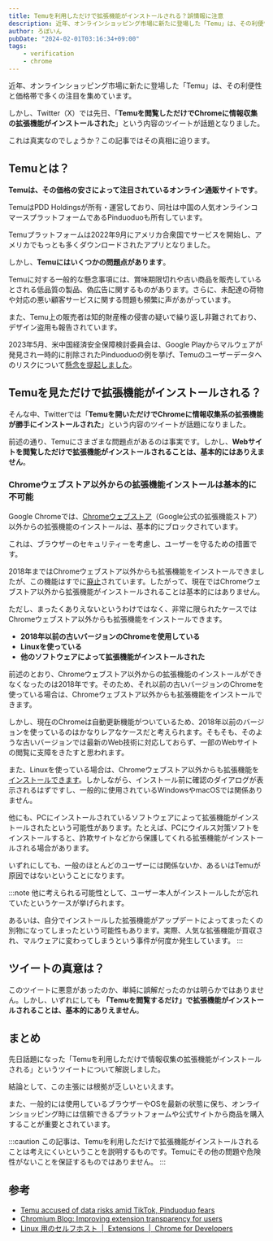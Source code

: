 ```yaml
---
title: Temuを利用しただけで拡張機能がインストールされる？誤情報に注意
description: 近年、オンラインショッピング市場に新たに登場した「Temu」は、その利便性と価格帯で多くの注目を集めています。しかし、Twitter（X）では先日、「Temuを閲覧しただけでChromeに情報収集の拡張機能がインストールされた」という内容のツイートが話題となりました。これは真実なのでしょうか？この記事ではその真相に迫ります。
author: ろぼいん
pubDate: "2024-02-01T03:16:34+09:00"
tags:
    - verification
    - chrome
---
```


近年、オンラインショッピング市場に新たに登場した「Temu」は、その利便性と価格帯で多くの注目を集めています。

しかし、Twitter（X）では先日、「**Temuを閲覧しただけでChromeに情報収集の拡張機能がインストールされた**」という内容のツイートが話題となりました。

これは真実なのでしょうか？この記事ではその真相に迫ります。

## Temuとは？

**Temuは、その価格の安さによって注目されているオンライン通販サイトです**。

TemuはPDD Holdingsが所有・運営しており、同社は中国の人気オンラインコマースプラットフォームであるPinduoduoも所有しています。

Temuプラットフォームは2022年9月にアメリカ合衆国でサービスを開始し、アメリカでもっとも多くダウンロードされたアプリとなりました。

しかし、**Temuにはいくつかの問題点があります**。

Temuに対する一般的な懸念事項には、賞味期限切れや古い商品を販売しているとされる低品質の製品、偽広告に関するものがあります。さらに、未配達の荷物や対応の悪い顧客サービスに関する問題も頻繁に声があがっています。

また、Temu上の販売者は知的財産権の侵害の疑いで繰り返し非難されており、デザイン盗用も報告されています。

2023年5月、米中国経済安全保障検討委員会は、Google Playからマルウェアが発見され一時的に削除されたPinduoduoの例を挙げ、Temuのユーザーデータへのリスクについて[懸念を提起しました](https://www.cnbc.com/2023/05/17/temu-accused-of-data-risks-amid-tiktok-pinduoduo-fears.html)。

## Temuを見ただけで拡張機能がインストールされる？

そんな中、Twitterでは「**Temuを開いただけでChromeに情報収集系の拡張機能が勝手にインストールされた**」という内容のツイートが話題になりました。

前述の通り、Temuにさまざまな問題点があるのは事実です。しかし、**Webサイトを閲覧しただけで拡張機能がインストールされることは、基本的にはありえません**。

### Chromeウェブストア以外からの拡張機能インストールは基本的に不可能

Google Chromeでは、[Chromeウェブストア](https://chromewebstore.google.com/)（Google公式の拡張機能ストア）以外からの拡張機能のインストールは、基本的にブロックされています。

これは、ブラウザーのセキュリティーを考慮し、ユーザーを守るための措置です。

2018年まではChromeウェブストア以外からも拡張機能をインストールできましたが、この機能はすでに[廃止](https://blog.chromium.org/2018/06/improving-extension-transparency-for.html)されています。したがって、現在ではChromeウェブストア以外から拡張機能がインストールされることは基本的にはありません。

ただし、まったくありえないというわけではなく、非常に限られたケースではChromeウェブストア以外からも拡張機能をインストールできます。

- **2018年以前の古いバージョンのChromeを使用している**
- **Linuxを使っている**
- **他のソフトウェアによって拡張機能がインストールされた**

前述のとおり、Chromeウェブストア以外からの拡張機能のインストールができなくなったのは2018年です。そのため、それ以前の古いバージョンのChromeを使っている場合は、Chromeウェブストア以外からも拡張機能をインストールできます。

しかし、現在のChromeは自動更新機能がついているため、2018年以前のバージョンを使っているのはかなりレアなケースだと考えられます。そもそも、そのような古いバージョンでは最新のWeb技術に対応しておらず、一部のWebサイトの閲覧に支障をきたすと思われます。

また、Linuxを使っている場合は、Chromeウェブストア以外からも拡張機能を[インストールできます](https://developer.chrome.com/docs/extensions/how-to/distribute/host-on-linux?hl=ja)。しかしながら、インストール前に確認のダイアログが表示されるはずですし、一般的に使用されているWindowsやmacOSでは関係ありません。

他にも、PCにインストールされているソフトウェアによって拡張機能がインストールされたという可能性があります。たとえば、PCにウイルス対策ソフトをインストールすると、詐欺サイトなどから保護してくれる拡張機能がインストールされる場合があります。

いずれにしても、一般のほとんどのユーザーには関係ないか、あるいはTemuが原因ではないということになります。

:::note
他に考えられる可能性として、ユーザー本人がインストールしたが忘れていたというケースが挙げられます。

あるいは、自分でインストールした拡張機能がアップデートによってまったくの別物になってしまったという可能性もあります。実際、人気な拡張機能が買収され、マルウェアに変わってしまうという事件が何度か発生しています。
:::

## ツイートの真意は？

このツイートに悪意があったのか、単純に誤解だったのかは明らかではありません。しかし、いずれにしても **「Temuを閲覧するだけ」で拡張機能がインストールされることは、基本的にありえません**。

## まとめ

先日話題になった「Temuを利用しただけで情報収集の拡張機能がインストールされる」というツイートについて解説しました。

結論として、この主張には根拠が乏しいといえます。

また、一般的には使用しているブラウザーやOSを最新の状態に保ち、オンラインショッピング時には信頼できるプラットフォームや公式サイトから商品を購入することが重要とされています。

:::caution
この記事は、Temuを利用しただけで拡張機能がインストールされることは考えにくいということを説明するものです。Temuにその他の問題や危険性がないことを保証するものではありません。
:::

## 参考

- [Temu accused of data risks amid TikTok, Pinduoduo fears](https://www.cnbc.com/2023/05/17/temu-accused-of-data-risks-amid-tiktok-pinduoduo-fears.html)
- [Chromium Blog: Improving extension transparency for users](https://blog.chromium.org/2018/06/improving-extension-transparency-for.html)
- [Linux 用のセルフホスト  |  Extensions  |  Chrome for Developers](https://developer.chrome.com/docs/extensions/how-to/distribute/host-on-linux?hl=ja)
